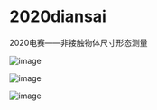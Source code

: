 # 2020diansai
2020电赛——非接触物体尺寸形态测量

![image](https://user-images.githubusercontent.com/70966947/169207346-96fc8a68-91e7-4ede-a54d-ddfa24d30805.png)

![image](https://user-images.githubusercontent.com/70966947/169207943-7eb37b2b-698c-426f-8f0c-a1971dba16a9.png)

![image](https://user-images.githubusercontent.com/70966947/169208143-c84aed73-3a1d-46cb-a747-070a87ae1ba4.png)
